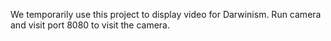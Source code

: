 We temporarily use this project to display video for Darwinism.
Run camera and visit port 8080 to visit the camera.
